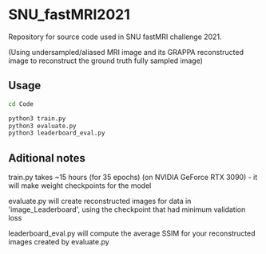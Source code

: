 # SNU_fastMRI2021

Repository for source code used in SNU fastMRI challenge 2021.

(Using undersampled/aliased MRI image and its GRAPPA reconstructed image to reconstruct the ground truth fully sampled image)

## Usage

```bash
cd Code

python3 train.py
python3 evaluate.py
python3 leaderboard_eval.py
```

## Aditional notes
train.py takes ~15 hours (for 35 epochs) (on NVIDIA GeForce RTX 3090) - it will make weight checkpoints for the model

evaluate.py will create reconstructed images for data in 'image_Leaderboard', using the checkpoint that had minimum validation loss

leaderboard_eval.py will compute the average SSIM for your reconstructed images created by evaluate.py
